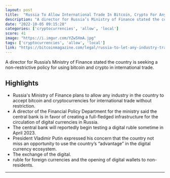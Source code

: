 ```yaml
---
layout: post
title:  "Russia To Allow International Trade In Bitcoin, Crypto For Any Industry: Report"
description: "A director for Russia’s Ministry of Finance stated the country is seeking a non-restrictive policy for using bitcoin and crypto in international trade."
date: "2022-10-05 09:15:28"
categories: ['cryptocurrencies', 'allow', 'local']
score: 41
image: "https://i.imgur.com/YZw5XmA.jpg"
tags: ['cryptocurrencies', 'allow', 'local']
link: "https://bitcoinmagazine.com/legal/russia-to-let-any-industry-trade-in-crypto"
---
```


A director for Russia’s Ministry of Finance stated the country is seeking a non-restrictive policy for using bitcoin and crypto in international trade.

## Highlights

- Russia's Ministry of Finance plans to allow any industry in the country to accept bitcoin and cryptocurrencies for international trade without restriction.
- A director of the Financial Policy Department for the ministry said the central bank is in favor of creating a full-fledged infrastructure for the circulation of digital currencies in Russia.
- The central bank will reportedly begin testing a digital ruble sometime in April 2023.
- President Vladimir Putin expressed his concern that the country not miss an opportunity to use the country’s “advantage” in the digital currency ecosystem.
- The exchange of the digital.
- ruble for foreign currencies and the opening of digital wallets to non-residents.

---
